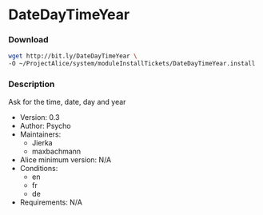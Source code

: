 # DateDayTimeYear

### Download
```bash
wget http://bit.ly/DateDayTimeYear \
-O ~/ProjectAlice/system/moduleInstallTickets/DateDayTimeYear.install
```

### Description
Ask for the time, date, day and year

- Version: 0.3
- Author: Psycho
- Maintainers:
  - Jierka
  - maxbachmann
- Alice minimum version: N/A
- Conditions:
  - en
  - fr
  - de
- Requirements: N/A
